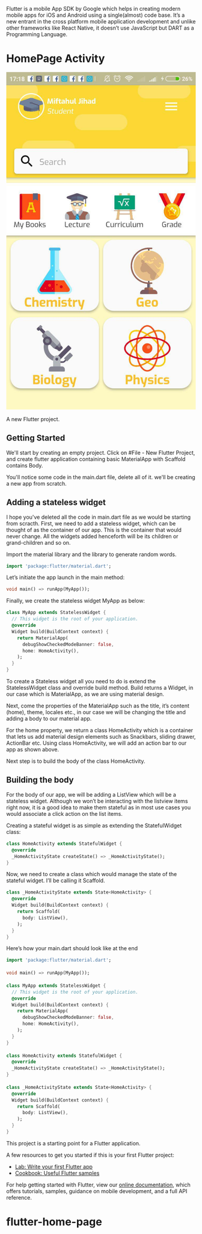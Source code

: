 Flutter is a mobile App SDK by Google which helps in creating modern mobile apps for iOS and Android using a single(almost) code base. It’s a new entrant in the cross platform mobile application development and unlike other frameworks like React Native, it doesn’t use JavaScript but DART as a Programming Language.



# HomePage Activity

![Screenshot](https://github.com/jiadibo/flutter-home/blob/master/images/photo_2019-01-18_17-23-06.jpg)

A new Flutter project.

## Getting Started

We'll start by creating an empty project. Click on #File - New Flutter Project,
and create flutter application containing basic MaterialApp with Scaffold contains Body.

You'll notice some code in the main.dart file, delete all of it. we'll be creating a new app from scratch.

  ## Adding a stateless widget
  
  I hope you've deleted all the code in main.dart file as we would be starting from scracth. First, we need to add a stateless widget, which can be thought of as the container of our app. This is the container that would never change. All the widgets added henceforth will be its children or grand-children and so on.
  
Import the material library and the library to generate random words.

```Dart
import 'package:flutter/material.dart';
```

Let’s initiate the app launch in the main method:

```Dart
void main() => runApp(MyApp());
```

Finally, we create the stateless widget MyApp as below:

```Dart
class MyApp extends StatelessWidget {
  // This widget is the root of your application.
  @override
  Widget build(BuildContext context) {
    return MaterialApp(
      debugShowCheckedModeBanner: false,
      home: HomeActivity(),
    );
  }
}
```

To create a Stateless widget all you need to do is extend the StatelessWidget class and override build method. Build returns a Widget, in our case which is MaterialApp, as we are using material design.

Next, come the properties of the MaterialApp such as the title, it’s content (home), theme, locales etc., in our case we will be changing the title and adding a body to our material app.

For the home property, we return a class HomeActivity which is a container that lets us add material design elements such as Snackbars, sliding drawer, ActionBar etc. Using class HomeActivity, we will add an action bar to our app as shown above.

Next step is to build the body of the class HomeActivity.

## Building the body

  For the body of our app, we will be adding a ListView which will be a stateless widget. Although we won’t be interacting with the listview items right now, it is a good idea to make them stateful as in most use cases you would associate a click action on the list items.

Creating a stateful widget is as simple as extending the StatefulWidget class:

```Dart
class HomeActivity extends StatefulWidget {
  @override
  _HomeActivityState createState() => _HomeActivityState();
}
```

Now, we need to create a class which would manage the state of the stateful widget. I’ll be calling it Scaffold.

```Dart
class _HomeActivityState extends State<HomeActivity> {
  @override
  Widget build(BuildContext context) {
    return Scaffold(
      body: ListView(),
    );
  }
}
```
Here’s how your main.dart should look like at the end

```Dart
import 'package:flutter/material.dart';

void main() => runApp(MyApp());

class MyApp extends StatelessWidget {
  // This widget is the root of your application.
  @override
  Widget build(BuildContext context) {
    return MaterialApp(
      debugShowCheckedModeBanner: false,
      home: HomeActivity(),
    );
  }
}

class HomeActivity extends StatefulWidget {
  @override
  _HomeActivityState createState() => _HomeActivityState();
}

class _HomeActivityState extends State<HomeActivity> {
  @override
  Widget build(BuildContext context) {
    return Scaffold(
      body: ListView(),
    );
  }
}
``` 

This project is a starting point for a Flutter application.

A few resources to get you started if this is your first Flutter project:

- [Lab: Write your first Flutter app](https://flutter.io/docs/get-started/codelab)
- [Cookbook: Useful Flutter samples](https://flutter.io/docs/cookbook)

For help getting started with Flutter, view our 
[online documentation](https://flutter.io/docs), which offers tutorials, 
samples, guidance on mobile development, and a full API reference.

# flutter-home-page

 
